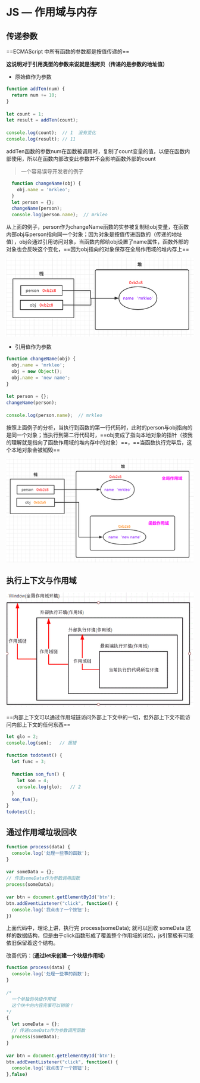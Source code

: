 # JS — 作用域与内存

## 传递参数

==ECMAScript 中所有函数的参数都是按值传递的==

**这说明对于引用类型的参数来说就是浅拷贝（传递的是参数的地址值）**

* 原始值作为参数

```js
function addTen(num) {
  return num += 10;
}

let count = 1;
let result = addTen(count);

console.log(count);  // 1  没有变化
console.log(result); // 11
```

addTen函数的参数num在函数被调用时，复制了count变量的值，以便在函数内部使用，所以在函数内部改变此参数并不会影响函数外部的count

> 一个容易误导开发者的例子

```js
  function changeName(obj) {
    obj.name = 'mrkleo';
  }
  let person = {};
  changeName(person);
  console.log(person.name);  // mrkleo
```

从上面的例子，person作为changeName函数的实参被复制给obj变量，在函数内部obj与person指向同一个对象；因为对象是按值传进函数的（传递的地址值），obj会通过引用访问对象，当函数内部给obj设置了name属性，函数外部的对象也会反映这个变化，==因为obj指向的对象保存在全局作用域的堆内存上==

<img src="/images/JS_img/image-20210214100518700.png" alt="image-20210214100518700" style="zoom:67%;" />

* 引用值作为参数

```javascript
function changeName(obj) {
  obj.name = 'mrkleo';
  obj = new Object();
  obj.name = 'new name';
}

let person = {};
changeName(person);  

console.log(person.name);  // mrkleo 
```

按照上面例子的分析，当执行到函数的第一行代码时，此时的person与obj指向的是同一个对象；当执行到第二行代码时，==obj变成了指向本地对象的指针（按我的理解就是指向了函数作用域的堆内存中的对象）==，==当函数执行完毕后，这个本地对象会被销毁==

<img src="/images/JS_img/image-20210214101248311.png" alt="image-20210214101248311" style="zoom:67%;" />

## 执行上下文与作用域

![](/images/JS_img/1013598-20160910103037879-1633973943.gif)

==内部上下文可以通过作用域链访问外部上下文中的一切，但外部上下文不能访问内部上下文的任何东西==

```js
let glo = 2;
console.log(son);   // 报错

function todotest() {
  let func = 3;

  function son_fun() {
    let son = 4;
    console.log(glo);   // 2
  }
  son_fun();
}
todotest();
```

## 通过作用域垃圾回收

```js
function process(data) {
  console.log('处理一些事的函数');
}

var someData = {};
// 传递someData作为参数调用函数
process(someData);

var btn = document.getElementById('btn');
btn.addEventListener("click", function() {
  console.log('我点击了一个按钮');
})
```

上面代码中，理论上讲，执行完 process(someData); 就可以回收 someData 这样的数据结构，但是由于click函数形成了覆盖整个作用域的闭包，js引擎极有可能依旧保留着这个结构。

改善代码：(**通过let来创建一个块级作用域**)

```js
function process(data) {
  console.log('处理一些事的函数');
}

/* 
  一个单独的块级作用域
  这个块中的内容完事可以销毁！
*/
{
  let someData = {};
  // 传递someData作为参数调用函数
  process(someData);
}

var btn = document.getElementById('btn');
btn.addEventListener("click", function() {
  console.log('我点击了一个按钮');
},false)
```
